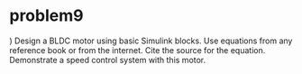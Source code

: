 # problem9
) Design a BLDC motor using basic Simulink blocks. Use equations from any reference book or from the internet. Cite the source for the equation. Demonstrate a speed control system with this motor.




